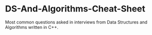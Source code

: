 # DS-And-Algorithms-Cheat-Sheet
Most common questions asked in interviews from Data Structures and Algorithms written in C++.
